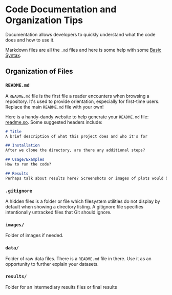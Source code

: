 # Code Documentation and Organization Tips

Documentation allows developers to quickly understand what the code does and how to use it.

Markdown files are all the `.md` files and here is some help with some [Basic Syntax](https://www.markdownguide.org/basic-syntax/).

## Organization of Files
### `README.md`

A `README.md` file is the first file a reader encounters when browsing a repository. It's used to provide orientation, 
especially for first-time users. Replace the main `README.md` file with your own! 

Here is a handy-dandy website to help generate your `README.md` file: [readme.so](https://readme.so/). Some suggested
headers include:

```md
# Title
A brief description of what this project does and who it's for

## Installation
After we clone the directory, are there any additional steps?

## Usage/Examples
How to run the code?

## Results
Perhaps talk about results here? Screenshots or images of plots would be nice too !

```

### `.gitignore`

A hidden files is a folder or file which filesystem utilities do not display by default when showing a directory listing.
A gitignore file specifies intentionally untracked files that Git should ignore.

### `images/`

Folder of images if needed.

### `data/`

Folder of raw data files. There is a `README.md` file in there. Use it as an opportunity to further explain your datasets.

### `results/`

Folder for an intermediary results files or final results